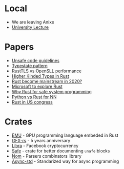 # Local
* We are leaving Anixe
* [University Lecture](https://zapisy.ii.uni.wroc.pl/courses/kurs-jezyka-rust-201920-zimowy)

# Papers
* [Unsafe code guidelines](https://rust-lang.github.io/unsafe-code-guidelines/)
* [Typestate pattern](http://cliffle.com/blog/rust-typestate/)
* [RustTLS vs OpenSLL performance](https://jbp.io/2019/07/01/rustls-vs-openssl-performance.html)
* [Higher Kinded Types in Rust](https://gist.github.com/edmundsmith/855fcf0cb35dd467c29a9350481f0ecf)
* [Rust become mainstream in 2020?](https://medium.com/better-programming/2020-programming-trend-predictions-a5d6b70bec26)
* [Microsoft to explore Rust](https://msrc-blog.microsoft.com/2019/07/16/a-proactive-approach-to-more-secure-code/)
* [Why Rust for safe system programming](https://msrc-blog.microsoft.com/2019/07/22/why-rust-for-safe-systems-programming/)
* [Python vs Rust for NN](https://ngoldbaum.github.io/posts/python-vs-rust-nn/)
* [Rust in US congress](https://hub.packtpub.com/why-was-rust-chosen-for-libra-us-congressman-questions-facebook-on-libra-security-design-choices/)

# Crates
* [EMU](https://github.com/calebwin/emu) - GPU programming language embeded in Rust
* [GFX-rs](https://gfx-rs.github.io/2019/06/12/anniversary-5.html) - 5 years anniversary
* [Libra](https://github.com/libra/libra) - Facebook cryptocurrency
* [Safe](https://github.com/Centril/rust-safe) - crate for better documenting `unafe` blocks
* [Nom](http://unhandledexpression.com/general/2019/06/17/nom-5-is-here.html) - Parsers combinators library
* [Async-std](https://crates.io/crates/async-std) - Standarized way for async programming
